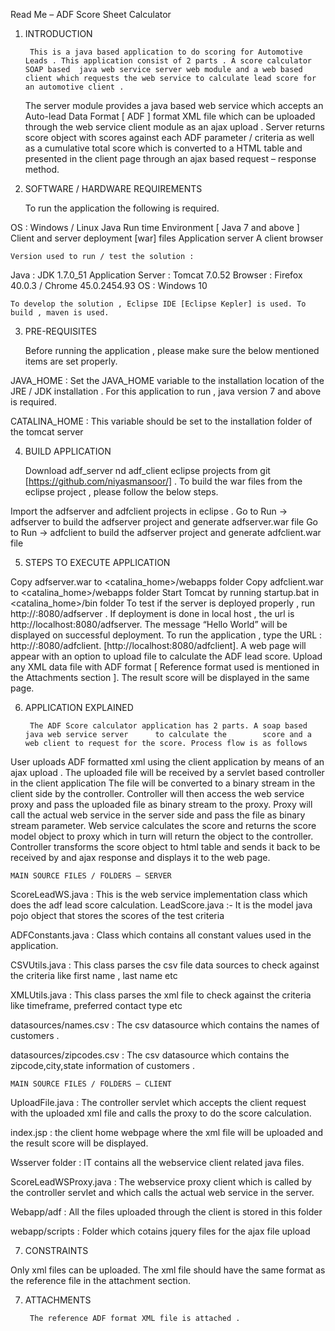 
Read Me – ADF Score Sheet Calculator


1. INTRODUCTION

		This is a java based application to do scoring for Automotive Leads . This application consist of 2 parts . A score calculator SOAP based  java web service server web module and a web based client which requests the web service to calculate lead score for an automotive client .

	 The server module provides a java based web service which accepts an Auto-lead Data Format [ ADF ] format XML file which can be uploaded through the web service client module as an ajax upload . Server returns score object with scores against each ADF parameter / criteria as well as a cumulative total score which is converted to a HTML table and presented in the client page through an ajax based request – response method.

2. SOFTWARE / HARDWARE REQUIREMENTS

	To run the application the following is required.

OS : Windows / Linux
Java Run time Environment [ Java 7 and above ]
Client and server deployment [war] files 
Application server 
A client browser

	Version used to run / test the solution :

Java  : JDK 1.7.0_51
Application Server : Tomcat 7.0.52
Browser : Firefox 40.0.3 / Chrome 45.0.2454.93 
OS : Windows 10

	To develop the solution , Eclipse IDE [Eclipse Kepler] is used. To build , maven is used.

3. PRE-REQUISITES
	
	Before running the application , please make sure the below mentioned items are set properly.

JAVA_HOME : Set the JAVA_HOME variable to the installation location of the JRE / JDK installation . For this application to run , java version 7 and above is required.

CATALINA_HOME : This variable should be set to the installation folder of the tomcat server

4. BUILD APPLICATION

	Download adf_server nd adf_client eclipse projects from git [https://github.com/niyasmansoor/] . To build the war files from the eclipse project , please follow the below steps.

Import the adfserver and adfclient projects in eclipse .
Go to Run → adfserver to build the adfserver project and generate adfserver.war file
Go to Run → adfclient to build the adfserver project and generate adfclient.war file

5.  STEPS TO EXECUTE APPLICATION

Copy adfserver.war to <catalina_home>/webapps folder
Copy adfclient.war to <catalina_home>/webapps folder
Start Tomcat by running startup.bat in <catalina_home>/bin folder
To test if the server is deployed properly , run http://<host>:8080/adfserver . If deployment is done in local host , the url is http://localhost:8080/adfserver. The message “Hello World” will be displayed on successful deployment.
To run the application , type the URL : http://<host>:8080/adfclient. [http://localhost:8080/adfclient].
A web page will appear with an option to upload file to calculate the ADF lead score.
Upload any XML data file with ADF format [ Reference format used is mentioned in the Attachments section ].
The result score will be displayed in the same page.
	
6. APPLICATION EXPLAINED

		The ADF Score calculator application has 2 parts. A soap based java web service server  	to calculate the 		score and a web client to request for the score. Process flow is as follows

User uploads ADF formatted xml using the client application by means of an ajax upload .
The uploaded file will be received by a servlet based controller in the client application 
The file will be converted to a binary stream in the client side by the controller.
Controller will then access the web service proxy and pass the uploaded file as binary stream to the proxy.
Proxy will call the actual web service in the server side and pass the file as binary stream parameter.
Web service calculates the score and returns the score model object to proxy which in turn will return the object to the controller.
Controller transforms the score object to html table and sends it back to be received by and ajax response and displays it to the web page.

	MAIN SOURCE FILES / FOLDERS – SERVER
	
ScoreLeadWS.java : This is the web service implementation class which does the adf lead score calculation.
LeadScore.java :- It is the model java pojo object that stores the scores of the test criteria
		
ADFConstants.java : Class which contains all constant values used in the application.
	
CSVUtils.java : This class parses the csv file data sources to check against the criteria like first name , last name etc
		
XMLUtils.java : This class parses the xml file to check against the criteria like timeframe, preferred contact type etc
	
datasources/names.csv : The csv datasource which contains the names of customers . 

datasources/zipcodes.csv : The csv datasource which contains the zipcode,city,state information	 of customers .
	 
	MAIN SOURCE FILES / FOLDERS – CLIENT

UploadFile.java : The controller servlet which accepts the client request with the uploaded xml file and calls the proxy to do the score calculation.

index.jsp : the client home webpage where the xml file will be uploaded and the result score will be displayed.

Wsserver folder : IT contains all the webservice client related java files. 

ScoreLeadWSProxy.java : The webservice proxy client which is called by the controller servlet and which calls the actual web service in the server.

Webapp/adf : All the files uploaded through the client is stored in this folder

webapp/scripts : Folder which cotains jquery files for the ajax file upload 

7. CONSTRAINTS

Only xml files can be uploaded.
The xml file should have the same format as the reference file in the attachment section.

7. ATTACHMENTS

		The reference ADF format XML file is attached .
